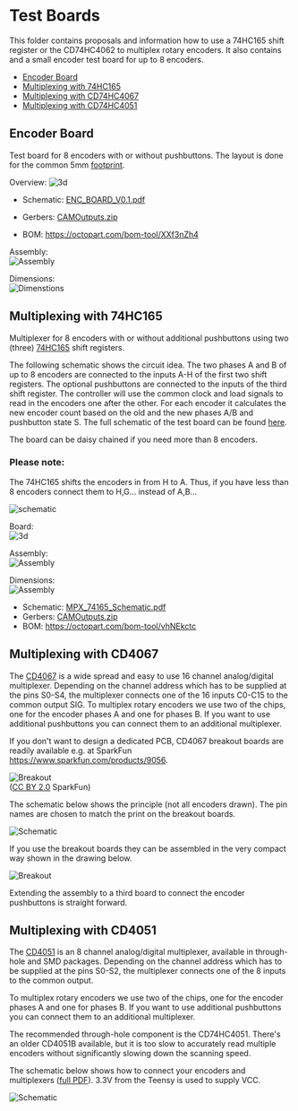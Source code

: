 
# Test Boards

This folder contains proposals and information how to use a 74HC165 shift register or the CD74HC4062 to multiplex rotary encoders. It also contains and a small encoder test board for up to 8 encoders.


<!-- vscode-markdown-toc -->
* [Encoder Board](#EncoderBoard)
* [Multiplexing with 74HC165](#Multiplexerwith74HC165)
* [Multiplexing with CD74HC4067](#MultiplexerwithCD74HC4067)
* [Multiplexing with CD74HC4051](#MultiplexerwithCD74HC4051)

<!-- vscode-markdown-toc-config
	numbering=false
	autoSave=true
	/vscode-markdown-toc-config -->
<!-- /vscode-markdown-toc -->


## <a name='EncoderBoard'></a>Encoder Board

Test board for 8 encoders with or without pushbuttons. The layout is done for the common 5mm [footprint](Boards/ENCODER_BOARD/footprint.jpg).


Overview:
![3d](Boards/ENCODER_BOARD/3d.jpg)

- Schematic: [ENC_BOARD_V0.1.pdf](Boards/ENCODER_BOARD/Schematic.pdf)
- Gerbers: [CAMOutputs.zip](Boards/ENCODER_BOARD/Eagle/CAMOutputs.zip)

- BOM: https://octopart.com/bom-tool/XXf3nZh4


Assembly:\
![Assembly](Boards/ENCODER_BOARD/Assembly.png)

Dimensions:\
![Dimenstions](Boards/ENCODER_BOARD/dimensions.png)



## <a name='Multiplexerwith74HC165'></a>Multiplexing with 74HC165

Multiplexer for 8 encoders with or without additional pushbuttons using two (three) [74HC165](https://octopart.com/search?currency=USD&oq=74HC165+shift&q=74HC165+shift+register&specs=1&case_package=PDIP&case_package=DIP&rohs=Compliant) shift registers.

The following schematic shows the circuit idea. The two phases A and B of up to 8 encoders are connected to the inputs A-H of the first two shift registers. The optional pushbuttons are connected to the inputs of the third shift register.
The controller will use the common clock and load signals to read in the encoders  one after the other. For each encoder it calculates the new encoder count based on the old and the new phases A/B and pushbutton state S. The full schematic of the test board can be found [here](Boards/MPX_74165/MPX_74165_Schematic.pdf).

The board can be daisy chained if you need more than 8 encoders.

### Please note:
The 74HC165 shifts the encoders in from H to A. Thus, if you have less than 8 encoders connect them to H,G...  instead of A,B...



![schematic](Boards/MPX_74165/Schematic_part.jpg)

Board:\
![3d](Boards/MPX_74165/MPX_74165_3d.jpg)


Assembly:\
![Assembly](Boards/MPX_74165/MPX_74165_Assembly.jpg)

Dimensions:\
![Assembly](Boards/MPX_74165/MPX_74165_Dimensions.jpg)

- Schematic: [MPX_74165_Schematic.pdf](Boards/MPX_74165/MPX_74165_Schematic.pdf)
- Gerbers: [CAMOutputs.zip](Boards/MPX_74165/Eagle/CAMOutputs.zip)
- BOM: https://octopart.com/bom-tool/vhNEkctc

## <a name='MultiplexerwithCD74HC4067'></a>Multiplexing with CD4067

The [CD4067](http://www.ti.com/product/CD4067B) is a wide spread and easy to use 16 channel analog/digital multiplexer. Depending on the channel address which has to be supplied at the pins S0-S4, the multiplexer connects one of the 16 inputs C0-C15 to the common output SIG.
To multiplex rotary encoders we use two of the chips, one for the encoder phases A and one for phases B. If you want to use additional pushbuttons you can connect them to an additional multiplexer.

If you don't want to design a dedicated PCB, CD4067 breakout boards are readily available e.g. at SparkFun https://www.sparkfun.com/products/9056.


![Breakout](Boards/MPX_4067/breakout.jpg)\
([CC BY 2.0](https://creativecommons.org/licenses/by/2.0/) SparkFun)

The schematic below shows the principle (not all encoders drawn). The pin names are chosen to match the print on the breakout boards.

![Schematic](Boards/MPX_4067/Schematic_part.jpg)


If you use the breakout boards they can be assembled in the very compact way shown in the drawing below.

![Breakout](Boards/MPX_4067/assembly3d.jpg
)

Extending the assembly to a third board to connect the encoder pushbuttons is straight forward.

## <a name='MultiplexerwithCD74HC4051'></a>Multiplexing with CD4051

The [CD4051](http://www.ti.com/product/CD4051B) is an 8 channel analog/digital multiplexer, available in through-hole and SMD packages. Depending on the channel address which has to be supplied at the pins S0-S2, the multiplexer connects one of the 8 inputs to the common output.

To multiplex rotary encoders we use two of the chips, one for the encoder phases A and one for phases B. If you want to use additional pushbuttons you can connect them to an additional multiplexer.

The recommended through-hole component is the CD74HC4051. There's an older CD4051B available, but it is too slow to accurately read multiple encoders without significantly slowing down the scanning speed.

The schematic below shows how to connect your encoders and multiplexers ([full PDF](Boards/MPX_4051/MPX_4051_Schematic.pdf)). 3.3V from the Teensy is used to supply VCC.

![Schematic](Boards/MPX_4051/Schematic_part.png)
